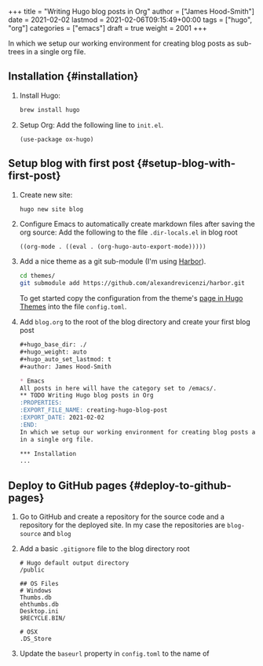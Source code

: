 +++
title = "Writing Hugo blog posts in Org"
author = ["James Hood-Smith"]
date = 2021-02-02
lastmod = 2021-02-06T09:15:49+00:00
tags = ["hugo", "org"]
categories = ["emacs"]
draft = true
weight = 2001
+++

In which we setup our working environment for creating blog posts as sub-trees
in a single org file.


## Installation {#installation}

1.  Install Hugo:

    ```bash
    brew install hugo
    ```

2.  Setup Org: Add the following line to `init.el`.

    ```elisp
    (use-package ox-hugo)
    ```


## Setup blog with first post {#setup-blog-with-first-post}

1.  Create new site:

    ```bash
    hugo new site blog
    ```

2.  Configure Emacs to automatically create markdown files after saving the org source:
    Add the following to the file `.dir-locals.el` in blog root

    ```elisp
    ((org-mode . ((eval . (org-hugo-auto-export-mode)))))
    ```

3.  Add a nice theme as a git sub-module (I'm using [Harbor](https://github.com/matsuyoshi30/harbor)).

    ```bash
    cd themes/
    git submodule add https://github.com/alexandrevicenzi/harbor.git
    ```

    To get started copy the configuration from the theme's [page in Hugo Themes](https://themes.gohugo.io/harbor/)
    into the file `config.toml`.

4.  Add `blog.org` to the root of the blog directory and create your first blog post

    ```markdown
    #+hugo_base_dir: ./
    #+hugo_weight: auto
    #+hugo_auto_set_lastmod: t
    #+author: James Hood-Smith

    * Emacs                                                              :@emacs:
    All posts in here will have the category set to /emacs/.
    ** TODO Writing Hugo blog posts in Org                             :hugo:org:
    :PROPERTIES:
    :EXPORT_FILE_NAME: creating-hugo-blog-post
    :EXPORT_DATE: 2021-02-02
    :END:
    In which we setup our working environment for creating blog posts as sub-trees
    in a single org file.

    *** Installation
    ...
    ```


## Deploy to GitHub pages {#deploy-to-github-pages}

1.  Go to GitHub and create a repository for the source code and a repository for
    the deployed site. In my case the repositories are `blog-source` and `blog`

2.  Add a basic `.gitignore` file to the blog directory root

    ```text
    # Hugo default output directory
    /public

    ## OS Files
    # Windows
    Thumbs.db
    ehthumbs.db
    Desktop.ini
    $RECYCLE.BIN/

    # OSX
    .DS_Store
    ```

3.  Update the `baseurl` property in `config.toml` to the name of
